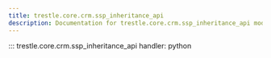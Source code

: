 ```yaml
---
title: trestle.core.crm.ssp_inheritance_api
description: Documentation for trestle.core.crm.ssp_inheritance_api module
---
```

::: trestle.core.crm.ssp_inheritance_api
handler: python
